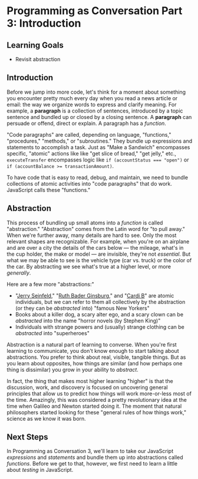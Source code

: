 # Programming as Conversation Part 3: Introduction

## Learning Goals

* Revisit abstraction

## Introduction

Before we jump into more code, let's think for a moment about something you
encounter pretty much every day when you read a news article or email: the way
we organize words to express and clarify meaning. For example, a **paragraph**
is a collection of sentences, introduced by a topic sentence and bundled up or
closed by a closing sentence. A **paragraph** can persuade or offend, direct or
explain. A paragraph has a _function_.

"Code paragraphs" are called, depending on language, "functions," "procedures,"
"methods," or "subroutines." They bundle up expressions and statements to
accomplish a task. Just as "Make a Sandwich" encompasses specific, "atomic"
actions like like "get slice of bread," "get jelly," etc., `executeTransfer`
encompasses logic like `if (accountStatus === "open")` or `if (accountBalance >=
transactionAmount)`.

To have code that is easy to read, debug, and maintain, we need to bundle
collections of atomic activities into "code paragraphs" that do work. JavaScript
calls these "functions."

## Abstraction

This process of bundling up small atoms into a _function_ is called
"abstraction." "Abstraction" comes from the Latin word for "to pull away." When
we're further away, many details are hard to see. Only the most relevant shapes
are recognizable. For example, when you're on an airplane and are over a city
the details of the cars below &mdash; the mileage, what's in the cup holder, the
make or model &mdash; are invisible, they're not _essential_. But what we may be
able to see is the vehicle type (car vs. truck) or the color of the car. By
abstracting we see what's true at a higher level, or more _generally_.

Here are a few more "abstractions:"

* "[Jerry Seinfeld][jerry]," "[Ruth Bader Ginsburg][ruth]," and "[Cardi
  B][cardi]" are atomic individuals, but we can refer to them all collectively
  by the abstraction (or they can be _abstracted_ into) "famous New Yorkers"
* Books about a killer dog, a scary alter ego, and a scary clown can be
  _abstracted_ into the name "horror novels (by Stephen King)"
* Individuals with strange powers and (usually) strange clothing can be
  _abstracted_ into "superheroes"

Abstraction is a natural part of learning to converse. When you're first
learning to communicate, you don't know enough to start talking about
abstractions. You prefer to think about real, visible, tangible things. But as
you learn about opposites, how things are similar (and how perhaps one thing is
dissimilar) you grow in your ability to _abstract_.

In fact, the thing that makes most higher learning "higher" is that the
discussion, work, and discovery is focused on uncovering general principles
that allow us to predict how things will work more-or-less most of the time.
Amazingly, this was considered a pretty revolutionary idea at the time when
Galileo and Newton started doing it. The moment that natural philosophers
started looking for these "general rules of how things work," science as we
know it was born.

## Next Steps

In Programming as Conversation 3, we'll learn to take our JavaScript
_expressions_ and _statements_ and bundle them up into abstractions called
_functions_. Before we get to that, however, we first need to learn a little
about _testing_ in JavaScript.

[jerry]: https://en.wikipedia.org/wiki/Jerry_Seinfeld
[ruth]: https://en.wikipedia.org/wiki/Ruth_Bader_Ginsburg
[cardi]: https://en.wikipedia.org/wiki/Cardi_B
